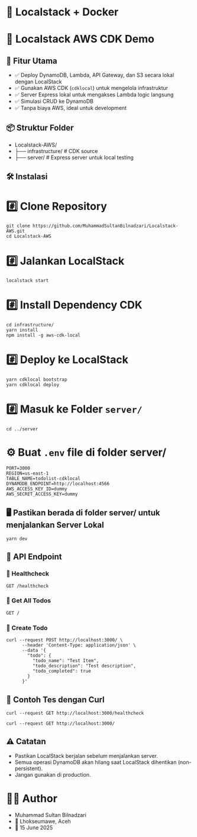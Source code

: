 # 🚀 Localstack + Docker

# 🧪 Localstack AWS CDK Demo

## 🚀 Fitur Utama

- ✅ Deploy DynamoDB, Lambda, API Gateway, dan S3 secara lokal dengan LocalStack
- ✅ Gunakan AWS CDK (`cdklocal`) untuk mengelola infrastruktur
- ✅ Server Express lokal untuk mengakses Lambda logic langsung
- ✅ Simulasi CRUD ke DynamoDB
- ✅ Tanpa biaya AWS, ideal untuk development


## 📦 Struktur Folder

- Localstack-AWS/
- ├── infrastructure/     # CDK source
- ├── server/             # Express server untuk local testing


## 🛠️ Instalasi

# #️⃣ Clone Repository
    git clone https://github.com/MuhammadSultanBilnadzari/Localstack-AWS.git
    cd Localstack-AWS

# #️⃣ Jalankan LocalStack
    localstack start

# #️⃣ Install Dependency CDK
    cd infrastructure/
    yarn install
    npm install -g aws-cdk-local

# #️⃣ Deploy ke LocalStack
    yarn cdklocal bootstrap
    yarn cdklocal deploy


# #️⃣ Masuk ke Folder `server/`
    cd ../server


# ⚙️ Buat `.env` file di folder server/
    PORT=3000
    REGION=us-east-1
    TABLE_NAME=todolist-cdklocal
    DYNAMODB_ENDPOINT=http://localhost:4566
    AWS_ACCESS_KEY_ID=dummy
    AWS_SECRET_ACCESS_KEY=dummy
    

## 🖥️ Pastikan berada di folder server/ untuk menjalankan Server Lokal
    yarn dev


## 📡 API Endpoint

### 🔹 Healthcheck

    GET /healthcheck

### 🔹 Get All Todos

    GET /

### 🔹 Create Todo

    curl --request POST http://localhost:3000/ \
          --header 'Content-Type: application/json' \
          --data '{
            "todo": {
              "todo_name": "Test Item",
              "todo_description": "Test description",
              "todo_completed": true
            }
          }'


## 🧪 Contoh Tes dengan Curl

    curl --request GET http://localhost:3000/healthcheck
    
    curl --request GET http://localhost:3000/


## ⚠️ Catatan

* Pastikan LocalStack berjalan sebelum menjalankan server.
* Semua operasi DynamoDB akan hilang saat LocalStack dihentikan (non-persistent).
* Jangan gunakan di production.


# 🧑‍💻 Author
- Muhammad Sultan Bilnadzari
- 📍 Lhokseumawe, Aceh
- 📅 15 June 2025
